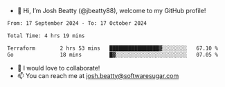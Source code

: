 - 👋 Hi, I’m Josh Beatty (@jbeatty88), welcome to my GitHub profile!

<!--START_SECTION:waka-->

```txt
From: 17 September 2024 - To: 17 October 2024

Total Time: 4 hrs 19 mins

Terraform        2 hrs 53 mins   ████████████████▓░░░░░░░░   67.10 %
Go               18 mins         █▓░░░░░░░░░░░░░░░░░░░░░░░   07.05 %
```

<!--END_SECTION:waka-->

- 💞️ I would love to collaborate!
- 📫 You can reach me at josh.beatty@softwaresugar.com

<!---
jbeatty88/jbeatty88 is a ✨ special ✨ repository because its `README.md` (this file) appears on your GitHub profile.
You can click the Preview link to take a look at your changes.
--->
